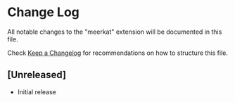 # Change Log

All notable changes to the "meerkat" extension will be documented in this file.

Check [Keep a Changelog](http://keepachangelog.com/) for recommendations on how to structure this file.

## [Unreleased]

- Initial release